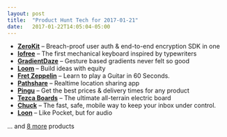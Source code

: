 ```yaml
---
layout: post
title:  "Product Hunt Tech for 2017-01-21"
date:   2017-01-22T14:05:04-05:00
---
```


* **[ZeroKit](https://www.producthunt.com/posts/zerokit?utm_campaign=producthunt-api&utm_medium=api&utm_source=Application%3A+Daily+Digest+RSS+%28ID%3A+3202%29)** – Breach-proof user auth & end-to-end encryption SDK in one
* **[Iofree](https://www.producthunt.com/posts/iofree?utm_campaign=producthunt-api&utm_medium=api&utm_source=Application%3A+Daily+Digest+RSS+%28ID%3A+3202%29)** – The first mechanical keyboard inspired by typewriters
* **[GradientDaze](https://www.producthunt.com/posts/gradientdaze?utm_campaign=producthunt-api&utm_medium=api&utm_source=Application%3A+Daily+Digest+RSS+%28ID%3A+3202%29)** – Gesture based gradients never felt so good
* **[Loom](https://www.producthunt.com/posts/loom-3?utm_campaign=producthunt-api&utm_medium=api&utm_source=Application%3A+Daily+Digest+RSS+%28ID%3A+3202%29)** – Build ideas with equity
* **[Fret Zeppelin](https://www.producthunt.com/posts/fret-zeppelin?utm_campaign=producthunt-api&utm_medium=api&utm_source=Application%3A+Daily+Digest+RSS+%28ID%3A+3202%29)** – Learn to play a Guitar in 60 Seconds.
* **[Pathshare](https://www.producthunt.com/posts/pathshare?utm_campaign=producthunt-api&utm_medium=api&utm_source=Application%3A+Daily+Digest+RSS+%28ID%3A+3202%29)** – Realtime location sharing app
* **[Pingu](https://www.producthunt.com/posts/pingu?utm_campaign=producthunt-api&utm_medium=api&utm_source=Application%3A+Daily+Digest+RSS+%28ID%3A+3202%29)** – Get the best prices & delivery times for any product
* **[Tezca Boards](https://www.producthunt.com/posts/tezca-boards?utm_campaign=producthunt-api&utm_medium=api&utm_source=Application%3A+Daily+Digest+RSS+%28ID%3A+3202%29)** – The ultimate all-terrain electric board
* **[Chuck](https://www.producthunt.com/posts/chuck?utm_campaign=producthunt-api&utm_medium=api&utm_source=Application%3A+Daily+Digest+RSS+%28ID%3A+3202%29)** – The fast, safe, mobile way to keep your inbox under control.
* **[Loon](https://www.producthunt.com/posts/loon?utm_campaign=producthunt-api&utm_medium=api&utm_source=Application%3A+Daily+Digest+RSS+%28ID%3A+3202%29)** – Like Pocket, but for audio

… and [8 more](https://www.producthunt.com/tech) products